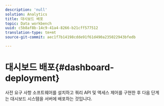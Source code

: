 ```yaml
---
description: 'null'
solution: Analytics
title: 대시보드 배포
topic: Data workbench
uuid: c5b8af8b-14c9-41a4-8266-b21cff577512
translation-type: tm+mt
source-git-commit: aec1f7b14198cdde91f61d490a235022943bfedb

---
```



# 대시보드 배포{#dashboard-deployment}

사전 요구 사항 소프트웨어를 설치하고 쿼리 API 및 액세스 제어를 구현한 후 다음 단계는 대시보드 시스템을 서버에 배포하는 것입니다.
